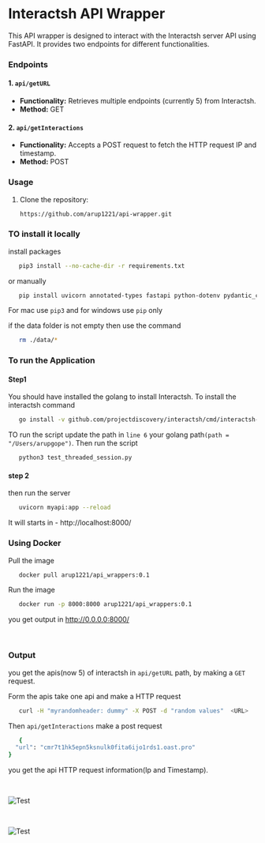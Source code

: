 # Interactsh API Wrapper

This API wrapper is designed to interact with the Interactsh server API using FastAPI. It provides two endpoints for different functionalities.

### Endpoints

#### 1. `api/getURL`

- **Functionality:** Retrieves multiple endpoints (currently 5) from Interactsh.
- **Method:** GET

#### 2. `api/getInteractions`

- **Functionality:** Accepts a POST request to fetch the HTTP request IP and timestamp.
- **Method:** POST

### Usage

1. Clone the repository:

   ```bash
   https://github.com/arup1221/api-wrapper.git
   ```

### TO install it locally

install packages

```bash
   pip3 install --no-cache-dir -r requirements.txt
   ```

or manually 
```bash
   pip install uvicorn annotated-types fastapi python-dotenv pydantic_core pydantic
   ```

For mac use `pip3` and for windows use `pip` only

if the data folder is not empty then use the command

```bash
   rm ./data/* 
   ```

### To run the Application

#### Step1 

You should have installed the golang to install Interactsh. To install the interactsh command

```bash
   go install -v github.com/projectdiscovery/interactsh/cmd/interactsh-client@latest
   ```

 TO run the script update the path in `line 6` your golang path`(path = "/Users/arupgope")`. Then run the script


```bash
   python3 test_threaded_session.py
   ```
#### step 2

then run the server

```bash
   uvicorn myapi:app --reload
   ```
It will starts in - http://localhost:8000/

### Using Docker

Pull the image
```bash
   docker pull arup1221/api_wrappers:0.1
   ```

Run the image
```bash
   docker run -p 8000:8000 arup1221/api_wrappers:0.1
   ```

you get output in  http://0.0.0.0:8000/ 


<br>

### Output

you get the apis(now 5) of interactsh in `api/getURL` path, by making a `GET` request.

Form  the apis take one api and make a HTTP request 

```bash
   curl -H "myrandomheader: dummy" -X POST -d "random values"  <URL>
   ```

Then `api/getInteractions` make a post request
```bash
   {
  "url": "cmr7t1hk5epn5ksnulk0fita6ijo1rds1.oast.pro"
}
   ```

you get the api HTTP request information(Ip and Timestamp).

<br>

![Test](https://github.com/arup1221/api-wrapper/blob/main/images/Screenshot%202024-01-28%20at%209.50.22%E2%80%AFPM.png)

<br>

![Test](https://github.com/arup1221/api-wrapper/blob/main/images/Screenshot%202024-01-28%20at%209.51.17%E2%80%AFPM.png)

